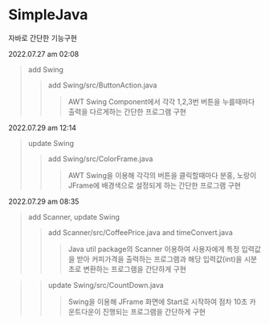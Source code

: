 # SimpleJava
자바로 간단한 기능구현  

2022.07.27 am 02:08
>add Swing 
>>add Swing/src/ButtonAction.java  
>>>AWT Swing Component에서 각각 1,2,3번 버튼을 누를때마다 출력을 다르게하는 간단한 프로그램 구현  


2022.07.29 am 12:14
>update Swing
>>add Swing/src/ColorFrame.java
>>>AWT Swing을 이용해 각각의 버튼을 클릭할때마다 분홍, 노랑이 JFrame에 배경색으로 설정되게 하는 간단한 프로그램 구현

2022.07.29 am 08:35
>add Scanner, update Swing
>>add Scanner/src/CoffeePrice.java and timeConvert.java
>>>Java util package의 Scanner 이용하여 사용자에게 특정 입력값을 받아 커피가격을 출력하는 프로그램과 해당 입력값(int)을 시분초로 변환하는 프로그램을 간단하게 구현
  
>>update Swing/src/CountDown.java
>>>Swing을 이용해 JFrame 화면에 Start로 시작하여 점차 10초 카운트다운이 진행되는 프로그램을 간단하게 구현
